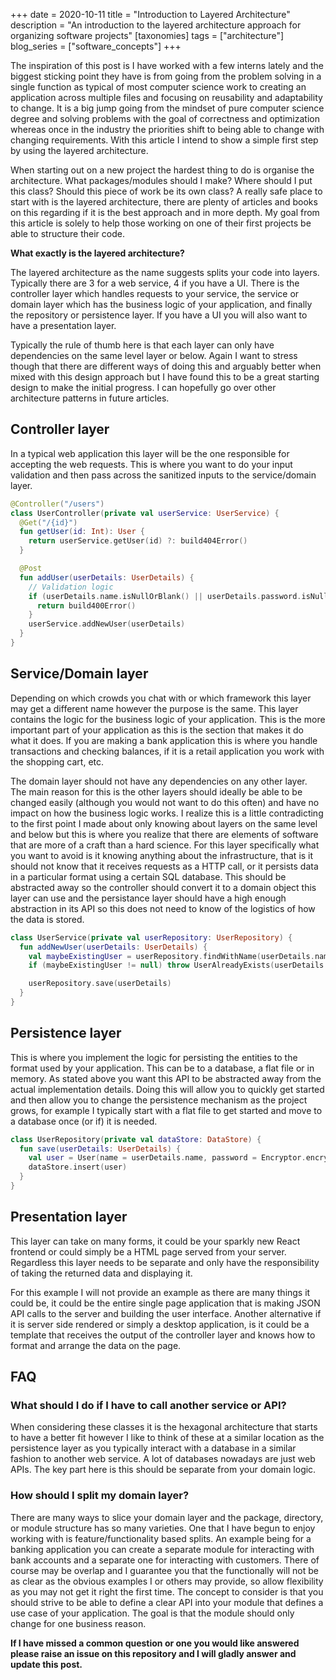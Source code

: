 +++
date = 2020-10-11
title = "Introduction to Layered Architecture"
description = "An introduction to the layered architecture approach for organizing software projects"
[taxonomies]
tags = ["architecture"]
blog_series = ["software_concepts"]
+++

The inspiration of this post is I have worked with a few interns lately and the biggest sticking
point they have is from going from the problem solving in a single function as typical of most
computer science work to creating an application across multiple files and focusing on reusability
and adaptability to change. It is a big jump going from the mindset of pure computer science degree
and solving problems with the goal of correctness and optimization whereas once in the industry the
priorities shift to being able to change with changing requirements. With this article I intend to
show a simple first step by using the layered architecture.

When starting out on a new project the hardest thing to do is organise the architecture. What
packages/modules should I make? Where should I put this class? Should this piece of work be its own
class? A really safe place to start with is the layered architecture, there are plenty of articles
and books on this regarding if it is the best approach and in more depth. My goal from this article
is solely to help those working on one of their first projects be able to structure their code.

**What exactly is the layered architecture?**

The layered architecture as the name suggests splits your code into layers. Typically there are 3
for a web service, 4 if you have a UI. There is the controller layer which handles requests to your
service, the service or domain layer which has the business logic of your application, and finally
the repository or persistence layer. If you have a UI you will also want to have a presentation
layer.

Typically the rule of thumb here is that each layer can only have dependencies on the same level
layer or below. Again I want to stress though that there are different ways of doing this and
arguably better when mixed with this design approach but I have found this to be a great starting
design to make the initial progress. I can hopefully go over other architecture patterns in future
articles.

## Controller layer

In a typical web application this layer will be the one responsible for accepting the web requests.
This is where you want to do your input validation and then pass across the sanitized inputs to the
service/domain layer.

```kotlin
@Controller("/users")
class UserController(private val userService: UserService) {
  @Get("/{id}")
  fun getUser(id: Int): User {
    return userService.getUser(id) ?: build404Error()
  }

  @Post
  fun addUser(userDetails: UserDetails) {
    // Validation logic
    if (userDetails.name.isNullOrBlank() || userDetails.password.isNullOrBlank()) {
      return build400Error()
    }
    userService.addNewUser(userDetails)
  }
}
```

## Service/Domain layer

Depending on which crowds you chat with or which framework this layer may get a different name
however the purpose is the same. This layer contains the logic for the business logic of your
application. This is the more important part of your application as this is the section that makes
it do what it does. If you are making a bank application this is where you handle transactions and
checking balances, if it is a retail application you work with the shopping cart, etc.

The domain layer should not have any dependencies on any other layer. The main reason for this is
the other layers should ideally be able to be changed easily (although you would not want to do this
often) and have no impact on how the business logic works. I realize this is a little contradicting
to the first point I made about only knowing about layers on the same level and below but this is
where you realize that there are elements of software that are more of a craft than a hard science.
For this layer specifically what you want to avoid is it knowing anything about the infrastructure,
that is it should not know that it receives requests as a HTTP call, or it persists data in a
particular format using a certain SQL database. This should be abstracted away so the controller
should convert it to a domain object this layer can use and the persistance layer should have a high
enough abstraction in its API so this does not need to know of the logistics of how the data is
stored.

```kotlin
class UserService(private val userRepository: UserRepository) {
  fun addNewUser(userDetails: UserDetails) {
    val maybeExistingUser = userRepository.findWithName(userDetails.name)
    if (maybeExistingUser != null) throw UserAlreadyExists(userDetails.name)

    userRepository.save(userDetails)
  }
}
```

## Persistence layer

This is where you implement the logic for persisting the entities to the format used by your
application. This can be to a database, a flat file or in memory. As stated above you want this API
to be abstracted away from the actual implementation details. Doing this will allow you to quickly
get started and then allow you to change the persistence mechanism as the project grows, for example
I typically start with a flat file to get started and move to a database once (or if) it is needed.

```kotlin
class UserRepository(private val dataStore: DataStore) {
  fun save(userDetails: UserDetails) {
    val user = User(name = userDetails.name, password = Encryptor.encrypt(userDetails.password))
    dataStore.insert(user)
  }
}
```

## Presentation layer

This layer can take on many forms, it could be your sparkly new React frontend or could simply be a
HTML page served from your server. Regardless this layer needs to be separate and only have the
responsibility of taking the returned data and displaying it.

For this example I will not provide an example as there are many things it could be, it could be the
entire single page application that is making JSON API calls to the server and building the user
interface. Another alternative if it is server side rendered or simply a desktop application, is it
could be a template that receives the output of the controller layer and knows how to format and
arrange the data on the page.

## FAQ

### What should I do if I have to call another service or API?

When considering these classes it is the hexagonal architecture that starts to have a better fit
however I like to think of these at a similar location as the persistence layer as you typically
interact with a database in a similar fashion to another web service. A lot of databases nowadays
are just web APIs. The key part here is this should be separate from your domain logic.

### How should I split my domain layer?

There are many ways to slice your domain layer and the package, directory, or module structure has
so many varieties. One that I have begun to enjoy working with is feature/functionality based
splits. An example being for a banking application you can create a separate module for interacting
with bank accounts and a separate one for interacting with customers. There of course may be overlap
and I guarantee you that the functionally will not be as clear as the obvious examples I or others
may provide, so allow flexibility as you may not get it right the first time. The concept to
consider is that you should strive to be able to define a clear API into your module that defines a
use case of your application. The goal is that the module should only change for one business
reason.

**If I have missed a common question or one you would like answered please raise an issue on this
repository and I will gladly answer and update this post.**
